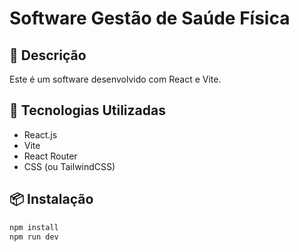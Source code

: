 # Software Gestão de Saúde Física

## 📌 Descrição
Este é um software desenvolvido com React e Vite.

## 🚀 Tecnologias Utilizadas
- React.js
- Vite
- React Router
- CSS (ou TailwindCSS)

## 📦 Instalação
```bash
npm install
npm run dev
